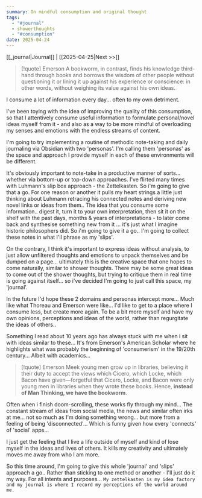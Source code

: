 ```yaml
---
summary: On mindful consumption and original thought
tags:
  - "#journal"
  - showerthoughts
  - "#consumption"
date: 2025-04-24
---
```

[[_journal|Journal]]  |  [[2025-04-25|Next >>]]

> [!quote] Emerson
> A bookworm, in contrast, finds his knowledge third-hand through books and borrows the wisdom of other people without questioning it or lining it up against his experience or conscience: in other words, without weighing its value against his own ideas.

I consume a lot of information every day... often to my own detriment.

I've been toying with the idea of improving the quality of this consumption, so that I attentively consume useful information to formulate personal/novel ideas myself from it - and also as a way to be more mindful of overloading my senses and emotions with the endless streams of content.

I'm going to try implementing a routine of methodic note-taking and daily journaling via Obsidian with two 'personas'.  I'm calling them 'personas' as the space and approach I provide myself in each of these environments will be different. 

It's obviously important to note-take in a productive manner of sorts... whether via bottom-up or top-down approaches. I've flirted many times with Luhmann's slip box approach - the Zettelkasten. So i'm going to give that a go. For one reason or another it pulls my heart strings a little just thinking about Luhmann retracing his connected notes and deriving new novel links or ideas from them.. The idea that you consume some information.. digest it, turn it to your own interpretation, then sit it on the shelf with the past days, months & years of interpretations - to later come back and synthesise something new from it ... it's just what I imagine historic philosophers did. So i'm going to give it a go.. I'm going to collect these notes in what I'll phrase as my 'slips'.

On the contrary, I think it's important to express ideas without analysis, to just allow unfiltered thoughts and emotions to unpack themselves and be dumped on a page... ultimately this is the creative space that one hopes to come naturally, similar to shower thoughts.  There may be some great ideas to come out of the shower thoughts, but trying to critique them in real time is going against itself... so i've decided I'm going to just call this space, my 'journal'. 

In the future I'd hope these 2 domains and personas intercept more...  Much like what Thoreau and Emerson were like... I'd like to get to a place where I consume less, but create more again.  To be a bit more myself and have my own opinions, perceptions and ideas of the world, rather than regurgitate the ideas of others..

Something I read about 10 years ago has always stuck with me when i sit with ideas similar to these... It's from Emerson's American Scholar where he highlights what was probably the beginning of 'consumerism' in the 19/20th century...  Albeit with academics...

> [!quote] Emerson
> Meek young men grow up in libraries, believing it their duty to accept the views which Cicero, which Locke, which Bacon have given—forgetful that Cicero, Locke, and Bacon were only young men in libraries when they wrote these books. Hence, **instead of Man Thinking, we have the bookworm**.

Often when i finish doom-scrolling, these works fly through my mind... The constant stream of ideas from social media, the news and similar often irks at me... not so much as I'm doing something wrong... but more from a feeling of being 'disconnected'...  Which is funny given how every 'connects' of 'social' apps...

I just get the feeling that I live a life outside of myself and kind of lose myself in the ideas and lives of others.  It kills my creativity and ultimately moves me away from who I am more.

So this time around, I'm going to give this whole 'journal' and 'slips' approach a go.. Rather than sticking to one method or another - I'll just do it my way.  For all intents and purposes... `My zettelkasten is my idea factory and my journal is where I record my perceptions of the world around me.` 
